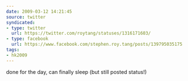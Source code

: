 ```yaml
---
date: 2009-03-12 14:21:45
source: twitter
syndicated:
- type: twitter
  url: https://twitter.com/roytang/statuses/1316171603/
- type: facebook
  url: https://www.facebook.com/stephen.roy.tang/posts/139795035175
tags:
- hk2009
---
```


done for the day, can finally sleep (but still posted status!)